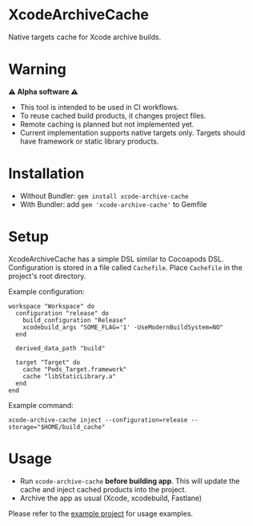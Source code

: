 # XcodeArchiveCache

Native targets cache for Xcode archive builds.

# Warning

**⚠️ Alpha software ⚠️**

- This tool is intended to be used in CI workflows.
- To reuse cached build products, it changes project files.
- Remote caching is planned but not implemented yet.
- Current implementation supports native targets only. Targets should have framework or static library products.

# Installation

- Without Bundler: `gem install xcode-archive-cache`
- With Bundler: add `gem 'xcode-archive-cache'` to Gemfile

# Setup

XcodeArchiveCache has a simple DSL similar to Cocoapods DSL. Configuration is stored in a file called `Cachefile`. Place `Cachefile` in the project's root directory.

Example configuration:

```
workspace "Workspace" do
  configuration "release" do
    build_configuration "Release"
    xcodebuild_args "SOME_FLAG='1' -UseModernBuildSystem=NO"
  end

  derived_data_path "build"

  target "Target" do
    cache "Pods_Target.framework"
    cache "libStaticLibrary.a"
  end
end
```

Example command:

```
xcode-archive-cache inject --configuration=release --storage="$HOME/build_cache"
```

# Usage

- Run `xcode-archive-cache` **before building app**. This will update the cache and inject cached products into the project.
- Archive the app as usual (Xcode, xcodebuild, Fastlane)

Please refer to the [example project](https://github.com/sweatco/xcode-archive-cache-example) for usage examples.
